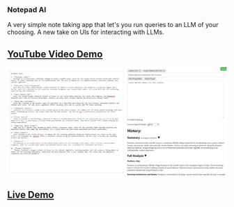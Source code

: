 ### Notepad AI

A very simple note taking app that let's you run queries to an LLM of your choosing.
A new take on UIs for interacting with LLMs.


## [YouTube Video Demo](https://youtu.be/ntdlgFmSxQY)
[![Video Demo](images/notepad_ai.png)](https://youtu.be/ntdlgFmSxQY)


## [Live Demo](https://dreamdimension.net/NotePad-AI/)